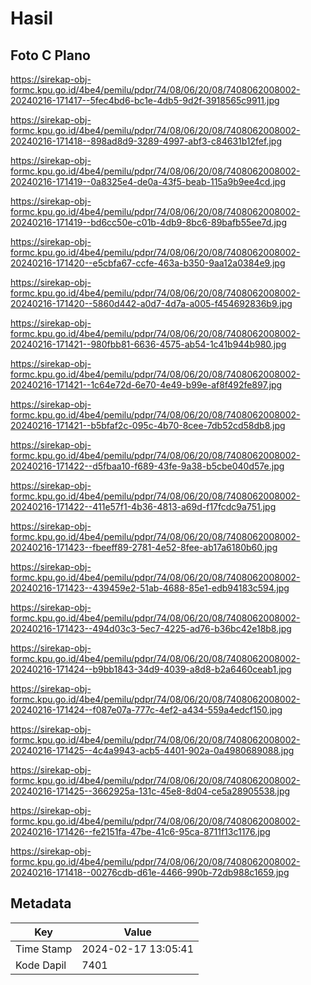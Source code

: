 # Hasil

## Foto C Plano

https://sirekap-obj-formc.kpu.go.id/4be4/pemilu/pdpr/74/08/06/20/08/7408062008002-20240216-171417--5fec4bd6-bc1e-4db5-9d2f-3918565c9911.jpg

https://sirekap-obj-formc.kpu.go.id/4be4/pemilu/pdpr/74/08/06/20/08/7408062008002-20240216-171418--898ad8d9-3289-4997-abf3-c84631b12fef.jpg

https://sirekap-obj-formc.kpu.go.id/4be4/pemilu/pdpr/74/08/06/20/08/7408062008002-20240216-171419--0a8325e4-de0a-43f5-beab-115a9b9ee4cd.jpg

https://sirekap-obj-formc.kpu.go.id/4be4/pemilu/pdpr/74/08/06/20/08/7408062008002-20240216-171419--bd6cc50e-c01b-4db9-8bc6-89bafb55ee7d.jpg

https://sirekap-obj-formc.kpu.go.id/4be4/pemilu/pdpr/74/08/06/20/08/7408062008002-20240216-171420--e5cbfa67-ccfe-463a-b350-9aa12a0384e9.jpg

https://sirekap-obj-formc.kpu.go.id/4be4/pemilu/pdpr/74/08/06/20/08/7408062008002-20240216-171420--5860d442-a0d7-4d7a-a005-f454692836b9.jpg

https://sirekap-obj-formc.kpu.go.id/4be4/pemilu/pdpr/74/08/06/20/08/7408062008002-20240216-171421--980fbb81-6636-4575-ab54-1c41b944b980.jpg

https://sirekap-obj-formc.kpu.go.id/4be4/pemilu/pdpr/74/08/06/20/08/7408062008002-20240216-171421--1c64e72d-6e70-4e49-b99e-af8f492fe897.jpg

https://sirekap-obj-formc.kpu.go.id/4be4/pemilu/pdpr/74/08/06/20/08/7408062008002-20240216-171421--b5bfaf2c-095c-4b70-8cee-7db52cd58db8.jpg

https://sirekap-obj-formc.kpu.go.id/4be4/pemilu/pdpr/74/08/06/20/08/7408062008002-20240216-171422--d5fbaa10-f689-43fe-9a38-b5cbe040d57e.jpg

https://sirekap-obj-formc.kpu.go.id/4be4/pemilu/pdpr/74/08/06/20/08/7408062008002-20240216-171422--411e57f1-4b36-4813-a69d-f17fcdc9a751.jpg

https://sirekap-obj-formc.kpu.go.id/4be4/pemilu/pdpr/74/08/06/20/08/7408062008002-20240216-171423--fbeeff89-2781-4e52-8fee-ab17a6180b60.jpg

https://sirekap-obj-formc.kpu.go.id/4be4/pemilu/pdpr/74/08/06/20/08/7408062008002-20240216-171423--439459e2-51ab-4688-85e1-edb94183c594.jpg

https://sirekap-obj-formc.kpu.go.id/4be4/pemilu/pdpr/74/08/06/20/08/7408062008002-20240216-171423--494d03c3-5ec7-4225-ad76-b36bc42e18b8.jpg

https://sirekap-obj-formc.kpu.go.id/4be4/pemilu/pdpr/74/08/06/20/08/7408062008002-20240216-171424--b9bb1843-34d9-4039-a8d8-b2a6460ceab1.jpg

https://sirekap-obj-formc.kpu.go.id/4be4/pemilu/pdpr/74/08/06/20/08/7408062008002-20240216-171424--f087e07a-777c-4ef2-a434-559a4edcf150.jpg

https://sirekap-obj-formc.kpu.go.id/4be4/pemilu/pdpr/74/08/06/20/08/7408062008002-20240216-171425--4c4a9943-acb5-4401-902a-0a4980689088.jpg

https://sirekap-obj-formc.kpu.go.id/4be4/pemilu/pdpr/74/08/06/20/08/7408062008002-20240216-171425--3662925a-131c-45e8-8d04-ce5a28905538.jpg

https://sirekap-obj-formc.kpu.go.id/4be4/pemilu/pdpr/74/08/06/20/08/7408062008002-20240216-171426--fe2151fa-47be-41c6-95ca-8711f13c1176.jpg

https://sirekap-obj-formc.kpu.go.id/4be4/pemilu/pdpr/74/08/06/20/08/7408062008002-20240216-171418--00276cdb-d61e-4466-990b-72db988c1659.jpg


## Metadata

| Key        | Value               |
| ---------- | ------------------- |
| Time Stamp | 2024-02-17 13:05:41 |
| Kode Dapil | 7401                |



